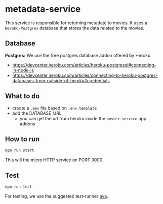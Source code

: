# metadata-service

This service is responsible for returning metadate to movies. It uses a `Heroku-Postgres` database that stores the data related to the movies.

## Database

**Postgres:** We use the free postgres database addon offered by Heroku

- https://devcenter.heroku.com/articles/heroku-postgresql#connecting-in-node-js
- https://devcenter.heroku.com/articles/connecting-to-heroku-postgres-databases-from-outside-of-heroku#credentials

## What to do

- create a `.env` file based on `.env.template`
- add the DATABASE_URL
  - you can get the url from heroku inside the `poster-service` app addons

## How to run

```bash
npm run start
```

This will the micro HTTP service on PORT 3000.

## Test

```bash
npm run test
```

For testing, we use the suggested test-runner [ava](https://github.com/avajs/ava).

